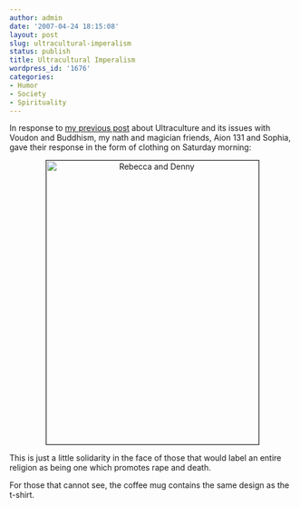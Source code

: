 ```yaml
---
author: admin
date: '2007-04-24 18:15:08'
layout: post
slug: ultracultural-imperalism
status: publish
title: Ultracultural Imperalism
wordpress_id: '1676'
categories:
- Humor
- Society
- Spirituality
---
```

In response to <a href="http://www.arcanology.com/?p=1673">my previous post</a> about Ultraculture and its issues with Voudon and Buddhism, my nath and magician friends, Aion 131 and Sophia, gave their response in the form of clothing on Saturday morning:

<p align="center"><a href="http://www.flickr.com/photos/albill/470977078/" title="Photo Sharing"><img src="http://farm1.static.flickr.com/205/470977078_9149670fc9.jpg" width="375" height="500" alt="Rebecca and Denny" border="1" /></a></p>

This is just a little solidarity in the face of those that would label an entire religion as being one which promotes rape and death. 

For those that cannot see, the coffee mug contains the same design as the t-shirt. 

